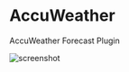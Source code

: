 # AccuWeather
 AccuWeather Forecast Plugin
 
 
![screenshot](https://user-images.githubusercontent.com/49211115/219955270-43537a90-1637-4a8f-be2a-dc88245bb9bc.jpg)
